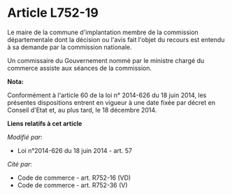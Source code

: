 # Article L752-19

Le maire de la commune d'implantation membre de la commission départementale dont la décision ou l'avis fait l'objet du
recours est entendu à sa demande par la commission nationale.

Un commissaire du Gouvernement nommé par le ministre chargé du commerce assiste aux séances de la commission.

**Nota:**

Conformément à l'article 60 de la loi n° 2014-626 du 18 juin 2014, les présentes dispositions entrent en vigueur à une date
fixée par décret en Conseil d'Etat et, au plus tard, le 18 décembre 2014.

**Liens relatifs à cet article**

_Modifié par_:

  - Loi n°2014-626 du 18 juin 2014 - art. 57

_Cité par_:

  - Code de commerce - art. R752-16 (VD)
  - Code de commerce - art. R752-36 (V)
